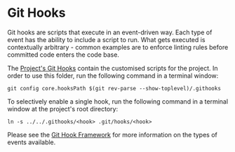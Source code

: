 # Git Hooks

Git hooks are scripts that execute in an event-driven way. Each type of event
has the ability to include a script to run. What gets executed is contextually
arbitrary - common examples are to enforce linting rules before committed code
enters the code base.

The [Project's Git Hooks] contain the customised scripts for the project. In
order to use this folder, run the following command in a terminal window:

```shell
git config core.hooksPath $(git rev-parse --show-toplevel)/.githooks
```

To selectively enable a single hook, run the following command in a terminal window
at the project's root directory:

```shell
ln -s ../../.githooks/<hook> .git/hooks/<hook>
```

Please see the [Git Hook Framework] for more information on the types of events
available.

[Project's Git Hooks]: /.githooks

[Git Hook Framework]: https://git-scm.com/docs/githooks
